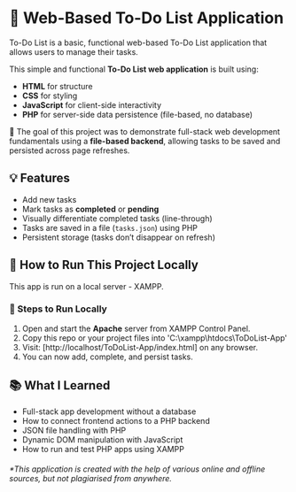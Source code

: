# 📝 Web-Based To-Do List Application
To-Do List is a basic, functional web-based To-Do List application that allows users to manage their tasks.

This simple and functional **To-Do List web application** is built using:
- **HTML** for structure
- **CSS** for styling
- **JavaScript** for client-side interactivity
- **PHP** for server-side data persistence (file-based, no database)

📌 The goal of this project was to demonstrate full-stack web development fundamentals using a **file-based backend**, allowing tasks to be saved and persisted across page refreshes.

## 💡 Features

- Add new tasks
- Mark tasks as **completed** or **pending**
- Visually differentiate completed tasks (line-through)
- Tasks are saved in a file (`tasks.json`) using PHP
- Persistent storage (tasks don’t disappear on refresh)

## 🚀 How to Run This Project Locally

This app is run on a local server - XAMPP. 
### 🔧 Steps to Run Locally

1. Open and start the **Apache** server from XAMPP Control Panel.
2. Copy this repo or your project files into 'C:\xampp\htdocs\ToDoList-App'
3. Visit: [http://localhost/ToDoList-App/index.html] on any browser. 
4. You can now add, complete, and persist tasks.

## 📚 What I Learned

- Full-stack app development without a database
- How to connect frontend actions to a PHP backend
- JSON file handling with PHP
- Dynamic DOM manipulation with JavaScript
- How to run and test PHP apps using XAMPP

<h6>*This application is created with the help of various online and offline sources, but not plagiarised from anywhere.</h6>

